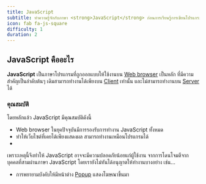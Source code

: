 ```yaml
---
title: JavaScript
subtitle: ทำความรู้จักกับภาษา <strong>JavaScript</strong> ก่อนการเรียนรู้การเขียนโปรแกรมเบื้องต้น
icon: fab fa-js-square
difficulty: 1
duration: 2
---
```


## JavaScript คืออะไร

**JavaScript** เป็นภาษาโปรแกรมที่ถูกออกแบบให้ใช้งานบน [Web browser](https://th.wikipedia.org/wiki/เว็บเบราว์เซอร์) เป็นหลัก ที่มีความสำคัญเป็นลำดับต้นๆ เดิมสามารถทำงานได้เพียงบน [Client](https://th.wikipedia.org/wiki/เครื่องลูกข่าย) เท่านั้น และไม่สามารถทำงานบน [Server](https://th.wikipedia.org/wiki/เซิร์ฟเวอร์) ได้ 

### คุณสมบัติ

โดยหลักแล้ว JavaScript มีคุณสมบัติดังนี้

- Web browser ในยุคปัจจุบันมีการรองรับการทำงาน JavaScript ทั้งหมด
- ทำให้เว็บไซต์ที่เคยได้เพียงแสดงผล สามารถทำงานเหมือนโปรแกรมได้
- 

เพราะเหตุนี้จึงทำให้ JavaScript อาจจะมีความปลอดภัยน้อยแก่ผู้ใช้งาน จากการโดนโจมตีจากบุคคลที่สามผ่านภาษา JavaScript โดยเรายังไม่ทันได้อนุญาตให้ทำงานบางอย่าง เช่น...

- การพยายามบังคับให้มีหน้าต่าง [Popup](https://en.wikipedia.org/wiki/Pop-up_ad) แสดงโฆษณาขึ้นมา

